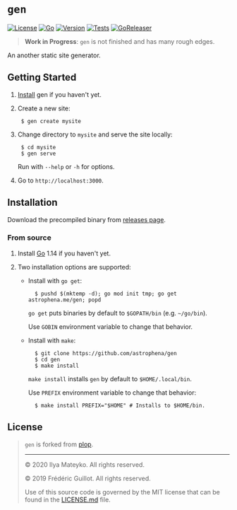 # `gen`

[![License](https://img.shields.io/github/license/astrophena/gen)](LICENSE.md)
[![Go](https://img.shields.io/github/go-mod/go-version/astrophena/gen)](https://golang.org)
[![Version](https://img.shields.io/github/v/tag/astrophena/gen)](https://github.com/astrophena/gen/releases)
[![Tests](https://github.com/astrophena/gen/workflows/Tests/badge.svg)](https://github.com/astrophena/gen/actions?query=workflow%3ATests)
[![GoReleaser](https://github.com/astrophena/gen/workflows/GoReleaser/badge.svg)](https://github.com/astrophena/gen/actions?query=workflow%3AGoReleaser)

> **Work in Progress**: `gen` is not finished and has many rough
> edges.

An another static site generator.

## Getting Started

1. [Install](#installation) gen if you haven't yet.

2. Create a new site:

        $ gen create mysite

3. Change directory to `mysite` and serve the site locally:

        $ cd mysite
        $ gen serve

    Run with `--help` or `-h` for options.

4. Go to `http://localhost:3000`.

## Installation

Download the precompiled binary from [releases page].

### From source

1. Install [Go] 1.14 if you haven't yet.

2. Two installation options are supported:

    * Install with `go get`:

            $ pushd $(mktemp -d); go mod init tmp; go get astrophena.me/gen; popd

      `go get` puts binaries by default to `$GOPATH/bin` (e.g.
      `~/go/bin`).

      Use `GOBIN` environment variable to change that behavior.

    * Install with `make`:

            $ git clone https://github.com/astrophena/gen
            $ cd gen
            $ make install

        `make install` installs `gen`  by default to `$HOME/.local/bin`.

        Use `PREFIX` environment variable to change that behavior:

            $ make install PREFIX="$HOME" # Installs to $HOME/bin.

## License

> `gen` is forked from [plop].
>
> ---
>
> © 2020 Ilya Mateyko. All rights reserved.
>
> © 2019 Frédéric Guillot. All rights reserved.
>
> Use of this source code is governed by the MIT license that can be
> found in the [LICENSE.md] file.

[releases page]: https://github.com/astrophena/gen/releases
[Go]: https://golang.org/dl
[plop]: https://github.com/fguillot/plop
[LICENSE.md]: LICENSE.md

